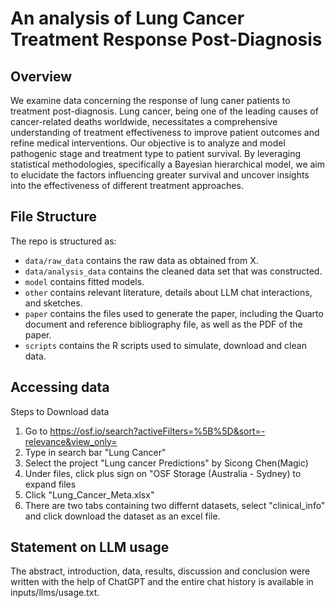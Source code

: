 # An analysis of Lung Cancer Treatment Response Post-Diagnosis

## Overview

We examine data concerning the response of lung caner patients to treatment post-diagnosis. Lung cancer, being one of the leading causes of cancer-related deaths worldwide, necessitates a comprehensive understanding of treatment effectiveness to improve patient outcomes and refine medical interventions. Our  objective is to analyze and model pathogenic stage and treatment type to patient survival. By leveraging statistical methodologies, specifically a Bayesian hierarchical model, we aim to elucidate the factors influencing greater survival and uncover insights into the effectiveness of different treatment approaches.

## File Structure

The repo is structured as:
-   `data/raw_data` contains the raw data as obtained from X.
-   `data/analysis_data` contains the cleaned data set that was constructed.
-   `model` contains fitted models. 
-   `other` contains relevant literature, details about LLM chat interactions, and sketches.
-   `paper` contains the files used to generate the paper, including the Quarto document and reference bibliography file, as well as the PDF of the paper. 
-   `scripts` contains the R scripts used to simulate, download and clean data.

## Accessing data

Steps to Download data
1. Go to https://osf.io/search?activeFilters=%5B%5D&sort=-relevance&view_only= 
2. Type in search bar "Lung Cancer"
3. Select the project "Lung cancer Predictions" by Sicong Chen(Magic)
4. Under files, click  plus sign on "OSF Storage (Australia - Sydney) to expand 
files 
5. Click "Lung_Cancer_Meta.xlsx" 
6. There are two tabs containing two differnt datasets, select "clinical_info" 
and click download the dataset as an excel file. 

## Statement on LLM usage
The abstract, introduction, data, results, discussion and conclusion were written with the help of ChatGPT and the entire chat history is available in inputs/llms/usage.txt.


